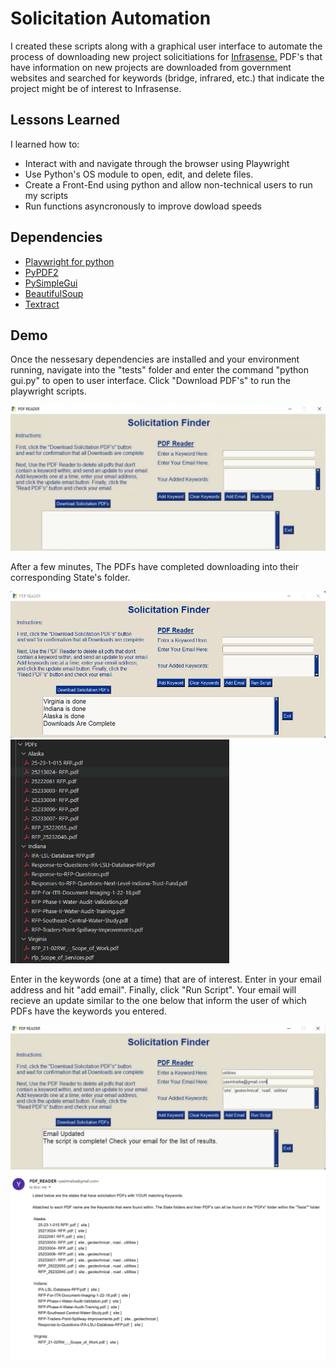 # Solicitation Automation

I created these scripts along with a graphical user interface to automate 
the process of downloading new project solicitiations for [Infrasense.](www.infrasense.com) 
PDF's that have information on new projects are downloaded from government websites and 
searched for keywords (bridge, infrared, etc.) that indicate the project might be of interest to
Infrasense. 
## Lessons Learned

I learned how to:

* Interact with and navigate through the browser using Playwright
* Use Python's OS module to open, edit, and delete files. 
* Create a Front-End using python and allow non-technical users to run my scripts
* Run functions asyncronously to improve dowload speeds

## Dependencies

* [Playwright for python](https://playwright.dev/python/docs/intro) 
* [PyPDF2](https://pypi.org/project/PyPDF2/)
* [PySimpleGui](https://www.pysimplegui.org/en/latest/#install)
* [BeautifulSoup](https://www.geeksforgeeks.org/beautifulsoup-installation-python/)
* [Textract](https://pypi.org/project/textract/)

## Demo

Once the nessesary dependencies are installed and your environment running, navigate into the "tests" folder and
enter the command "python gui.py" to open to user interface. Click "Download PDF's" to run the playwright scripts.

<img src="https://github.com/ytraiba/SolicitationAutomation/blob/main/readmes/guiSS.png" alt="drawing" style="width:600px;"/>

After a few minutes, The PDFs have completed downloading into their corresponding State's folder. 

<img src="https://github.com/ytraiba/SolicitationAutomation/blob/main/readmes/image.png" alt="drawing" style="width:600px;"/>
<img src="https://github.com/ytraiba/SolicitationAutomation/blob/main/readmes/image (1).png" alt="drawing" style="width:350px;"/>

Enter in the keywords (one at a time) that are of interest. Enter in your email address and hit "add email". Finally, click "Run Script". 
Your email will recieve an update similar to the one below that inform the user of which PDFs have the keywords you entered. 

<img src="https://github.com/ytraiba/SolicitationAutomation/blob/main/readmes/autom2.png" alt="drawing" style="width:600px;"/>
<img src="https://github.com/ytraiba/SolicitationAutomation/blob/main/readmes/autom.png" alt="drawing" style="width:700px;"/>





